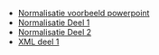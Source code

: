 - [Normalisatie voorbeeld powerpoint](oefeningen/norm0.md)
- [Normalisatie Deel 1](oefeningen/norm1.md)
- [Normalisatie Deel 2](oefeningen/norm2.md)
- [XML deel 1](oefeningen/xml1.md)